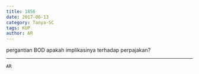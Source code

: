 ```yaml
---
title: 1856
date: 2017-06-13
category: Tanya-SC
tags: KUP
author: AR
---
```


pergantian BOD apakah implikasinya terhadap perpajakan?

---



`AR`
